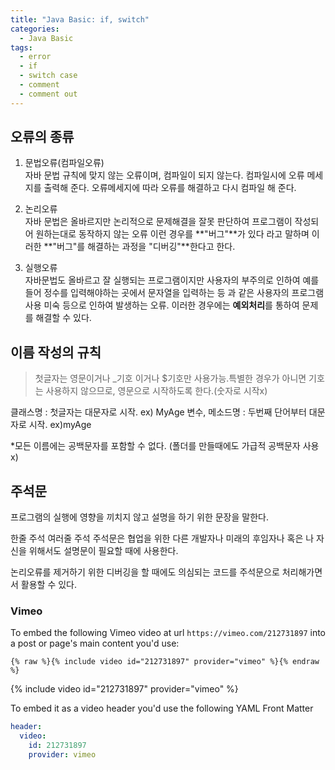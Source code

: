 ```yaml
---
title: "Java Basic: if, switch"
categories:
  - Java Basic
tags:
  - error
  - if
  - switch case
  - comment
  - comment out
---
```


## 오류의 종류

1. 문법오류(컴파일오류)<br>
자바 문법 규칙에 맞지 않는 오류이며, 컴파일이 되지 않는다.
컴파일시에 오류 메세지를 출력해 준다.
오류메세지에 따라 오류를 해결하고 다시 컴파일 해 준다.

2. 논리오류<br>
자바 문법은 올바르지만 논리적으로 문제해결을 잘못 판단하여
프로그램이 작성되어 원하는대로 동작하지 않는 오류
이런 경우를 **"버그"**가 있다 라고 말하며 이러한 **"버그"를 해결하는 과정을
"디버깅"**한다고 한다.

3. 실행오류<br>
자바문법도 올바르고 잘 실행되는 프로그램이지만
사용자의 부주의로 인하여 예를 들어 정수를 입력해야하는 곳에서
문자열을 입력하는 등 과 같은 사용자의 프로그램 사용 미숙 등으로
인하여 발생하는 오류. 이러한 경우에는 **예외처리**를 통하여 문제를 해결할 수 있다. 

## 이름 작성의 규칙
> 첫글자는 영문이거나 _기호 이거나 $기호만 사용가능.특별한 경우가 아니면 기호는 사용하지 않으므로, 영문으로 시작하도록 한다.(숫자로 시작x)

클래스명 : 첫글자는 대문자로 시작. ex) MyAge
변수, 메소드명 : 두번째 단어부터 대문자로 시작. ex)myAge

*모든 이름에는 공백문자를 포함할 수 없다.
(폴더를 만들때에도 가급적 공백문자 사용x)

## 주석문
프로그램의 실행에 영향을 끼치지 않고 설명을 하기 위한 문장을 말한다.

한줄 주석
여러줄 주석
주석문은 협업을 위한 다른 개발자나 미래의 후임자나 혹은 나 자신을 위해서도
설명문이 필요할 때에 사용한다.

논리오류를 제거하기 위한 디버깅을 할 때에도 의심되는 코드를 주석문으로 처리해가면서
활용할 수 있다.

### Vimeo

To embed the following Vimeo video at url `https://vimeo.com/212731897` into a post or page's main content you'd use: 

```liquid
{% raw %}{% include video id="212731897" provider="vimeo" %}{% endraw %}
```

{% include video id="212731897" provider="vimeo" %}

To embed it as a video header you'd use the following YAML Front Matter

```yaml
header:
  video:
    id: 212731897
    provider: vimeo
```